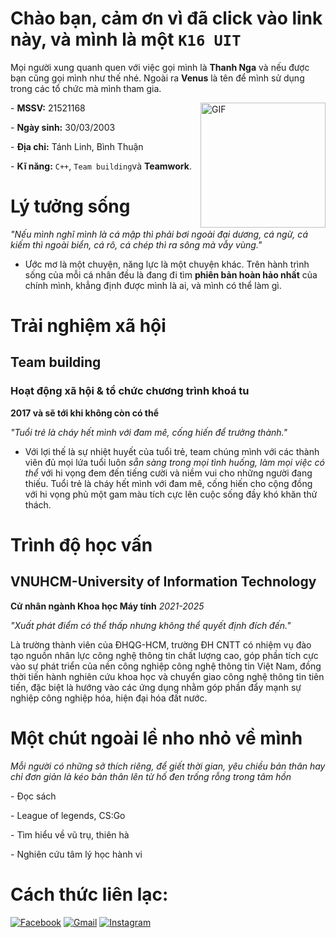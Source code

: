 # Chào bạn, cảm ơn vì đã click vào link này, và mình là một `K16 UIT`
 Mọi người xung quanh quen với việc gọi mình là **Thanh Nga**
 và nếu được bạn cũng gọi mình như thế nhé. Ngoài ra **Venus**
 là tên để mình sử dụng trong các tổ chức mà mình tham gia. </p>
<img align="right" alt="GIF" height="200px" src="https://scontent.fdad3-5.fna.fbcdn.net/v/t39.30808-6/258758182_652614785779033_1581177798696762685_n.jpg?_nc_cat=106&ccb=1-5&_nc_sid=09cbfe&_nc_ohc=BrWt5Ylub-MAX-rHvr2&_nc_ht=scontent.fdad3-5.fna&oh=00_AT8KY3hiCiKevJc0wRe0II_yeHxWV0fUvQqSoTbdIwv1HA&oe=61D10948" />
    - **MSSV:** 21521168 </p>
    - **Ngày sinh:** 30/03/2003</p>
    - **Địa chỉ:** Tánh Linh, Bình Thuận</p>
    - **Kĩ năng:** `C++`, `Team building`và **Teamwork**.</p>
   
# Lý tưởng sống
*"Nếu mình nghĩ mình là cá mập thì phải bơi ngoài đại dương, cá ngừ, cá kiếm thì ngoài biển, cá rô, cá chép thì ra sông mà vẫy vùng."*</p>
 - Ước mơ là một chuyện, năng lực là một chuyện khác. Trên hành trình sống của mỗi cá nhân đều là đang đi tìm **phiên bản hoàn hảo nhất** 
  của chính mình, khẳng định được mình là ai, và mình có thể làm gì.
# Trải nghiệm xã hội
 ## Team building
   ### Hoạt động xã hội & tổ chức chương trình khoá tu </p>
**2017 và sẽ tới khi không còn có thể** </p>
*"Tuổi trẻ là cháy hết mình với đam mê, cống hiến để trưởng thành."*
- Với lợi thế là sự nhiệt huyết của tuổi trẻ, team chúng mình với các thành viên đủ mọi lứa tuổi luôn *sẵn sàng trong mọi tình huống, làm mọi việc có thể* với hi vọng đem đến tiếng cười và niềm vui cho những người đang thiếu. Tuổi trẻ là cháy hết mình với đam mê, cống hiến cho cộng đồng với hi vọng phủ một gam màu tích cực lên cuộc sống đầy khó khăn thử thách.
# Trình độ học vấn
 ## VNUHCM-University of Information Technology
 **Cử nhân ngành Khoa học Máy tính**
 *2021-2025* </p>
 *"Xuất phát điểm có thể thấp nhưng không thể quyết định đích đến."*</p>
     Là trường thành viên của ĐHQG-HCM, trường ĐH CNTT có nhiệm vụ đào tạo nguồn nhân lực công nghệ thông tin chất lượng cao, góp phần tích cực vào sự phát triển của nền công nghiệp công nghệ thông tin Việt Nam, đồng thời tiến hành nghiên cứu khoa học và chuyển giao công nghệ thông tin tiên tiến, đặc biệt là hướng vào các ứng dụng nhằm góp phần đẩy mạnh sự nghiệp công nghiệp hóa, hiện đại hóa đất nước.
# Một chút ngoài lề nho nhỏ về mình
 *Mỗi người có những sở thích riêng, để giết thời gian, yêu chiều bản thân hay chỉ đơn giản là kéo bản thân lên từ hố đen trống rỗng trong tâm hồn* </p>
      - Đọc sách </p>
      - League of legends, CS:Go </p>
      - Tìm hiểu về vũ trụ, thiên hà </p>
      - Nghiên cứu tâm lý học hành vi </p>
# Cách thức liên lạc:
[![Facebook](https://img.shields.io/badge/Facebook-%231877F2.svg?style=for-the-badge&logo=Facebook&logoColor=white)](https://www.facebook.com/R9240)
[![Gmail](https://img.shields.io/badge/Gmail-D14836?style=for-the-badge&logo=gmail&logoColor=white)](mailto:21521168@gm.uit.edu.vn)
[![Instagram](https://img.shields.io/badge/<tn_9240>-%23E4405F.svg?style=for-the-badge&logo=Instagram&logoColor=white)](https://www.instagram.com/tn_9240/)
